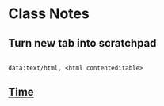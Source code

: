 # Class Notes


## Turn new tab into scratchpad
```

data:text/html, <html contenteditable>

```

## [Time](http://samantha.fewd.us/#broadcast/mottaquikarim/simple_clock)

